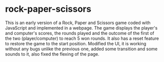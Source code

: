 # rock-paper-scissors
This is an early version of a Rock, Paper and Scissors game coded with JavaScript and implemented in a webpage.
The game displays the player's and computer's scores, the rounds played and the outcome of the first of the two (player/computer) to reach 5 won rounds.
It also has a reset feature to restore the game to the start position.
Modified the UI, it is working without any bugs unlike the previous one, added some
transition and some sounds to it, also fixed the flexing of the page.